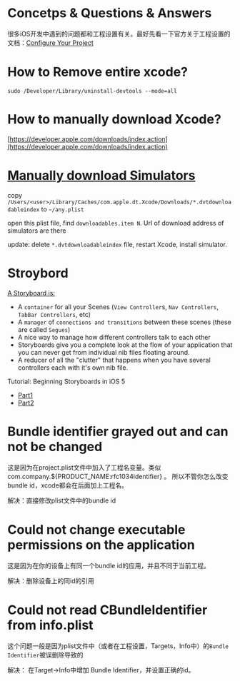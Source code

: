 Concetps & Questions & Answers
==

很多iOS开发中遇到的问题都和工程设置有关。最好先看一下官方关于工程设置的文档：[Configure Your Project](http://developer.apple.com/library/ios/#documentation/ToolsLanguages/Conceptual/Xcode_User_Guide/025-Configure_Your_Project/configure_project.html)

How to Remove entire xcode?
===================
`sudo /Developer/Library/uninstall-devtools --mode=all`

How to manually download Xcode?
=======================
[https://developer.apple.com/downloads/index.action](https://developer.apple.com/downloads/index.action)

[Manually download Simulators](http://stackoverflow.com/questions/13410133/upgraded-xcode-to-4-5-2-from-4-3-2-and-install-simulator-5-0-or-5-1)
============================
copy
`/Users/<user>/Library/Caches/com.apple.dt.Xcode/Downloads/*.dvtdownloadableindex`
to
`~/any.plist`

open this plist file, find `downloadables.item N`. Url of download address of simulators are there

update: delete `*.dvtdownloadableindex` file, restart Xcode, install simulator.

Stroybord
=========
[A Storyboard is:](http://stackoverflow.com/questions/9083759/what-are-the-benefits-of-using-storyboards-instead-of-xib-files-in-ios-programmi)

- A `container` for all your Scenes (`View Controller`s, `Nav Controllers`, `TabBar Controllers`, etc)
- A `manager` of `connections and transitions` between these scenes (these are called `Segues`)
- A nice way to manage how different controllers talk to each other
- Storyboards give you a complete look at the flow of your application that you can never get from individual nib files floating around.
- A reducer of all the "clutter" that happens when you have several controllers each with it's own nib file.

Tutorial:
Beginning Storyboards in iOS 5
- [Part1](http://www.raywenderlich.com/5138/beginning-storyboards-in-ios-5-part-1)
- [Part2](http://www.raywenderlich.com/5138/beginning-storyboards-in-ios-5-part-2)

Bundle identifier grayed out and can not be changed
====

这是因为在project.plist文件中加入了工程名变量。类似com.company.${PRODUCT_NAME:rfc1034identifier} 。
所以不管你怎么改变bundle id，xcode都会在后面加上工程名。

解决：直接修改plist文件中的bundle id

Could not change executable permissions on the application
====

这是因为在你的设备上有同一个bundle id的应用，并且不同于当前工程。

解决：删除设备上的同id的引用

Could not read CBundleIdentifier from info.plist
====

这个问题一般是因为plist文件中（或者在工程设置，Targets，Info中）的`Bundle Identifier`被误删除导致的

解决： 在Target->Info中增加 Bundle Identifier，并设置正确的id。

